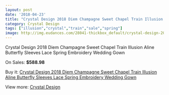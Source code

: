 ```yaml
---
layout: post
date: '2018-04-23'
title: "Crystal Design 2018 Diem Champagne Sweet Chapel Train Illusion Aline Butterfly Sleeves Lace Spring Embroidery Wedding Gown"
category: Crystal Design 
tags: ["illusion","crystal","train","sale","spring"]
image: http://img.eudances.com/28041-thickbox_default/crystal-design-2018-diem-champagne-sweet-chapel-train-illusion-aline-butterfly-sleeves-lace-spring-embroidery-wedding-gown.jpg
---
```

Crystal Design 2018 Diem Champagne Sweet Chapel Train Illusion Aline Butterfly Sleeves Lace Spring Embroidery Wedding Gown

On Sales: **$588.98**
<a href="https://www.eudances.com/en/crystal-design/9264-crystal-design-2018-diem-champagne-sweet-chapel-train-illusion-aline-butterfly-sleeves-lace-spring-embroidery-wedding-gown.html"><amp-img layout="responsive" width="600" height="600" src="//img.eudances.com/28041-thickbox_default/crystal-design-2018-diem-champagne-sweet-chapel-train-illusion-aline-butterfly-sleeves-lace-spring-embroidery-wedding-gown.jpg" alt="Crystal Design 2018 Diem Champagne Sweet Chapel Train Illusion Aline Butterfly Sleeves Lace Spring Embroidery Wedding Gown 0" /></a>
<a href="https://www.eudances.com/en/crystal-design/9264-crystal-design-2018-diem-champagne-sweet-chapel-train-illusion-aline-butterfly-sleeves-lace-spring-embroidery-wedding-gown.html"><amp-img layout="responsive" width="600" height="600" src="//img.eudances.com/28047-thickbox_default/crystal-design-2018-diem-champagne-sweet-chapel-train-illusion-aline-butterfly-sleeves-lace-spring-embroidery-wedding-gown.jpg" alt="Crystal Design 2018 Diem Champagne Sweet Chapel Train Illusion Aline Butterfly Sleeves Lace Spring Embroidery Wedding Gown 1" /></a>
<a href="https://www.eudances.com/en/crystal-design/9264-crystal-design-2018-diem-champagne-sweet-chapel-train-illusion-aline-butterfly-sleeves-lace-spring-embroidery-wedding-gown.html"><amp-img layout="responsive" width="600" height="600" src="//img.eudances.com/28046-thickbox_default/crystal-design-2018-diem-champagne-sweet-chapel-train-illusion-aline-butterfly-sleeves-lace-spring-embroidery-wedding-gown.jpg" alt="Crystal Design 2018 Diem Champagne Sweet Chapel Train Illusion Aline Butterfly Sleeves Lace Spring Embroidery Wedding Gown 2" /></a>
<a href="https://www.eudances.com/en/crystal-design/9264-crystal-design-2018-diem-champagne-sweet-chapel-train-illusion-aline-butterfly-sleeves-lace-spring-embroidery-wedding-gown.html"><amp-img layout="responsive" width="600" height="600" src="//img.eudances.com/28045-thickbox_default/crystal-design-2018-diem-champagne-sweet-chapel-train-illusion-aline-butterfly-sleeves-lace-spring-embroidery-wedding-gown.jpg" alt="Crystal Design 2018 Diem Champagne Sweet Chapel Train Illusion Aline Butterfly Sleeves Lace Spring Embroidery Wedding Gown 3" /></a>
<a href="https://www.eudances.com/en/crystal-design/9264-crystal-design-2018-diem-champagne-sweet-chapel-train-illusion-aline-butterfly-sleeves-lace-spring-embroidery-wedding-gown.html"><amp-img layout="responsive" width="600" height="600" src="//img.eudances.com/28044-thickbox_default/crystal-design-2018-diem-champagne-sweet-chapel-train-illusion-aline-butterfly-sleeves-lace-spring-embroidery-wedding-gown.jpg" alt="Crystal Design 2018 Diem Champagne Sweet Chapel Train Illusion Aline Butterfly Sleeves Lace Spring Embroidery Wedding Gown 4" /></a>
<a href="https://www.eudances.com/en/crystal-design/9264-crystal-design-2018-diem-champagne-sweet-chapel-train-illusion-aline-butterfly-sleeves-lace-spring-embroidery-wedding-gown.html"><amp-img layout="responsive" width="600" height="600" src="//img.eudances.com/28043-thickbox_default/crystal-design-2018-diem-champagne-sweet-chapel-train-illusion-aline-butterfly-sleeves-lace-spring-embroidery-wedding-gown.jpg" alt="Crystal Design 2018 Diem Champagne Sweet Chapel Train Illusion Aline Butterfly Sleeves Lace Spring Embroidery Wedding Gown 5" /></a>
<a href="https://www.eudances.com/en/crystal-design/9264-crystal-design-2018-diem-champagne-sweet-chapel-train-illusion-aline-butterfly-sleeves-lace-spring-embroidery-wedding-gown.html"><amp-img layout="responsive" width="600" height="600" src="//img.eudances.com/28042-thickbox_default/crystal-design-2018-diem-champagne-sweet-chapel-train-illusion-aline-butterfly-sleeves-lace-spring-embroidery-wedding-gown.jpg" alt="Crystal Design 2018 Diem Champagne Sweet Chapel Train Illusion Aline Butterfly Sleeves Lace Spring Embroidery Wedding Gown 6" /></a>

Buy it: [Crystal Design 2018 Diem Champagne Sweet Chapel Train Illusion Aline Butterfly Sleeves Lace Spring Embroidery Wedding Gown](https://www.eudances.com/en/crystal-design/9264-crystal-design-2018-diem-champagne-sweet-chapel-train-illusion-aline-butterfly-sleeves-lace-spring-embroidery-wedding-gown.html "Crystal Design 2018 Diem Champagne Sweet Chapel Train Illusion Aline Butterfly Sleeves Lace Spring Embroidery Wedding Gown")

View more: [Crystal Design ](https://www.eudances.com/en/134-crystal-design "Crystal Design ")